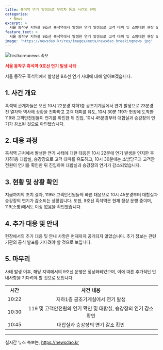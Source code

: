 ```yaml
---
title: 흑석역 연기 발생으로 무정차 통과 사건의 전망
categories:
  - News
excerpt: >
  서울 동작구 지하철 9호선 흑석역에서 발생한 연기 발생으로 고객 대피 및 소방대원 현장 도착까지의 과정이 있었으나 현재는 정상 운행 중이라고 밝혔습니다.
feature_text: >
  서울 동작구 지하철 9호선 흑석역에서 발생한 연기 발생으로 고객 대피 및 소방대원 현장 도착까지의 과정이 있었으나 현재는 정상 운행 중이라고 밝혔습니다.
image: 'https://newsdao.kr/res/images/meta/newsdao_breakingnews.jpg'
---
```


<p><img src="https://newsdao.kr/res/images/meta/newsdao_breakingnews.jpg" alt="firstkoreanews 속보" /></p>

<p><b><span style="color: #ee2323;">서울 동작구 흑석역 9호선 연기 발생 사태</span></b></p>

<p data-ke-size="size16">서울 동작구 흑석역에서 발생한 9호선 연기 사태에 대해 알아보겠습니다.</p>

<h2 data-ke-size="size26">1. 사건 개요</h2>

<p data-ke-size="size16">흑석역 관계자들은 오전 10시 22분경 지하1층 공조기계실에서 연기 발생으로 23분경 전 열차와 역사에 상황을 전파하고 고객 대피를 유도, 10시 30분 119가 현장에 도착한 119와 고객안전원들이 연기를 확인한 뒤 진입, 10시 45분경부터 대합실과 승강장의 연기가 감소된 것으로 확인됐습니다.</p>

<h2 data-ke-size="size26">2. 대응 과정</h2>

<p data-ke-size="size16">흑석역 근처에서 발생한 연기 사태에 대한 대응은 10시 22분에 연기 발생을 인지한 후 지하1층 대합실, 승강장으로 고객 대피를 유도하고, 10시 30분에는 소방당국과 고객안전원이 연기를 확인한 뒤 진입하여 대합실과 승강장의 연기가 감소되었습니다.</p>

<h2 data-ke-size="size26">3. 현황 및 상황 확인</h2>

<p data-ke-size="size16">지금까지의 조치 결과, 119와 고객안전원들의 빠른 대응으로 10시 45분경부터 대합실과 승강장의 연기가 감소되는 상황입니다. 또한, 9호선 흑석역은 현재 정상 운행 중이며, 119(소방)에서도 이상 없음을 확인했습니다.</p>

<h2 data-ke-size="size26">4. 추가 대응 및 안내</h2>

<p data-ke-size="size16">현장에서의 추가 대응 및 안내 사항은 현재까지 공개되지 않았습니다. 추가 정보는 관련 기관의 공식 발표를 기다려야 할 것으로 보입니다.</p>

<h2 data-ke-size="size26">5. 마무리</h2>

<p data-ke-size="size16">사태 발생 이후, 해당 지역에서의 9호선 운행은 정상화되었으며, 이에 따른 추가적인 안내사항을 기다려야 할 것으로 보입니다.</p>

<table>
    <tbody>
        <tr>
            <td style="text-align: center; height: 17px;"><b>시간</b></td>
            <td style="text-align: center; height: 17px;"><b>사건 내용</b></td>
        </tr>
        <tr>
            <td style="text-align: center; height: 17px;">10:22</td>
            <td style="text-align: center; height: 17px;">지하1층 공조기계실에서 연기 발생</td>
        </tr>
        <tr>
            <td style="text-align: center; height: 17px;">10:30</td>
            <td style="text-align: center; height: 17px;">119 및 고객안전원의 연기 확인 및 대합실, 승강장의 연기 감소 확인</td>
        </tr>
        <tr>
            <td style="text-align: center; height: 17px;">10:45</td>
            <td style="text-align: center; height: 17px;">대합실과 승강장의 연기 감소 확인</td>
        </tr>
    </tbody>
</table>

<p><hr></p>
실시간 뉴스 속보는, <a href="https://newsdao.kr" rel="dofollow">https://newsdao.kr</a>


